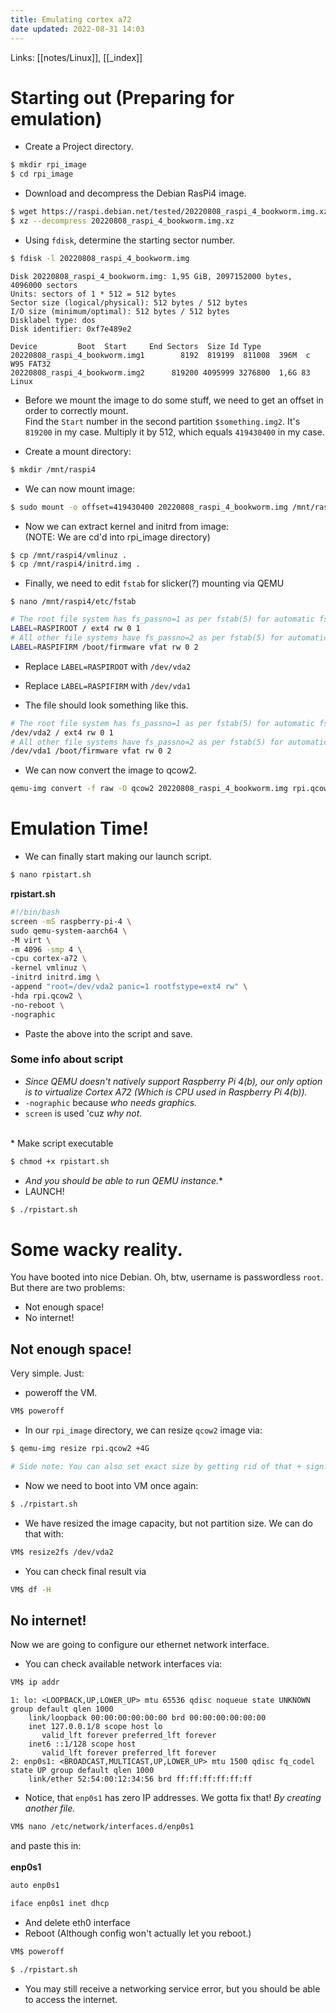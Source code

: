 ```yaml
---
title: Emulating cortex a72
date updated: 2022-08-31 14:03
---
```

Links: [[notes/Linux]], [[_index]]
# Starting out (Preparing for emulation)

- Create a Project directory.

```sh
$ mkdir rpi_image
$ cd rpi_image
```

- Download and decompress the Debian RasPi4 image.

```sh
$ wget https://raspi.debian.net/tested/20220808_raspi_4_bookworm.img.xz
$ xz --decompress 20220808_raspi_4_bookworm.img.xz
```

- Using `fdisk`, determine the starting sector number.

```sh
$ fdisk -l 20220808_raspi_4_bookworm.img
```

```
Disk 20220808_raspi_4_bookworm.img: 1,95 GiB, 2097152000 bytes, 4096000 sectors
Units: sectors of 1 * 512 = 512 bytes
Sector size (logical/physical): 512 bytes / 512 bytes
I/O size (minimum/optimal): 512 bytes / 512 bytes
Disklabel type: dos
Disk identifier: 0xf7e489e2

Device         Boot  Start     End Sectors  Size Id Type
20220808_raspi_4_bookworm.img1        8192  819199  811008  396M  c W95 FAT32
20220808_raspi_4_bookworm.img2      819200 4095999 3276800  1,6G 83 Linux
```

- Before we mount the image to do some stuff, we need to get an offset in order to correctly mount.<br>Find the `Start` number in the second partition `$something.img2`. It's `819200` in my case. Multiply it by 512, which equals `419430400` in my case.

- Create a mount directory:

```sh
$ mkdir /mnt/raspi4
```

- We can now mount image:

```sh
$ sudo mount -o offset=419430400 20220808_raspi_4_bookworm.img /mnt/raspi4
```

- Now we can extract kernel and initrd from image:<br>(NOTE: We are cd'd into rpi_image directory)

```sh
$ cp /mnt/raspi4/vmlinuz .
$ cp /mnt/raspi4/initrd.img .
```

- Finally, we need to edit `fstab` for slicker(?) mounting via QEMU

```
$ nano /mnt/raspi4/etc/fstab
```

```sh
# The root file system has fs_passno=1 as per fstab(5) for automatic fsck.
LABEL=RASPIROOT / ext4 rw 0 1
# All other file systems have fs_passno=2 as per fstab(5) for automatic fsck.
LABEL=RASPIFIRM /boot/firmware vfat rw 0 2
```

- Replace `LABEL=RASPIROOT` with `/dev/vda2`

- Replace `LABEL=RASPIFIRM` with `/dev/vda1`

- The file should look something like this.

```sh
# The root file system has fs_passno=1 as per fstab(5) for automatic fsck.
/dev/vda2 / ext4 rw 0 1
# All other file systems have fs_passno=2 as per fstab(5) for automatic fsck.
/dev/vda1 /boot/firmware vfat rw 0 2
```

- We can now convert the image to qcow2.

```sh
qemu-img convert -f raw -O qcow2 20220808_raspi_4_bookworm.img rpi.qcow2
```

# Emulation Time!

- We can finally start making our launch script.

```sh
$ nano rpistart.sh
```

**rpistart.sh**

```sh
#!/bin/bash
screen -mS raspberry-pi-4 \
sudo qemu-system-aarch64 \
-M virt \
-m 4096 -smp 4 \
-cpu cortex-a72 \
-kernel vmlinuz \
-initrd initrd.img \
-append "root=/dev/vda2 panic=1 rootfstype=ext4 rw" \
-hda rpi.qcow2 \
-no-reboot \
-nographic
```

- Paste the above into the script and save.

### Some info about script

- _Since QEMU doesn't natively support Raspberry Pi 4(b), our only option is to virtualize Cortex A72 (Which is CPU used in Raspberry Pi 4(b))._
- `-nographic` because _who needs graphics._
- `screen` is used 'cuz _why not_.

<br>
* Make script executable

```sh
$ chmod +x rpistart.sh
```

- **And you should* be able to run QEMU instance.**
- LAUNCH!

```sh
$ ./rpistart.sh
```

# Some wacky reality.

You have booted into nice Debian. Oh, btw, username is passwordless `root`.<br>But there are two problems:

- Not enough space!
- No internet!

## Not enough space!

Very simple. Just:

- poweroff the VM.

```sh
VM$ poweroff
```

- In our `rpi_image` directory, we can resize `qcow2` image via:

```sh
$ qemu-img resize rpi.qcow2 +4G
```

```sh
# Side note: You can also set exact size by getting rid of that + sign.
```

- Now we need to boot into VM once again:

```sh
$ ./rpistart.sh
```

- We have resized the image capacity, but not partition size. We can do that with:

```sh
VM$ resize2fs /dev/vda2
```

- You can check final result via

```sh
VM$ df -H
```

## No internet!

Now we are going to configure our ethernet network interface.

- You can check available network interfaces via:

```sh
VM$ ip addr
```

```
1: lo: <LOOPBACK,UP,LOWER_UP> mtu 65536 qdisc noqueue state UNKNOWN group default qlen 1000
    link/loopback 00:00:00:00:00:00 brd 00:00:00:00:00:00
    inet 127.0.0.1/8 scope host lo
       valid_lft forever preferred_lft forever
    inet6 ::1/128 scope host 
       valid_lft forever preferred_lft forever
2: enp0s1: <BROADCAST,MULTICAST,UP,LOWER_UP> mtu 1500 qdisc fq_codel state UP group default qlen 1000
    link/ether 52:54:00:12:34:56 brd ff:ff:ff:ff:ff:ff
```

- Notice, that `enp0s1` has zero IP addresses. We gotta fix that! _By creating another file._

```sh
VM$ nano /etc/network/interfaces.d/enp0s1
```

and paste this in:<br><br>
**enp0s1**

```sh
auto enp0s1

iface enp0s1 inet dhcp
```

- And delete eth0 interface
- Reboot (Although config won't actually let you reboot.)

```sh
VM$ poweroff
```

```sh
$ ./rpistart.sh
```

- You may still receive a networking service error, but you should be able to access the internet.
